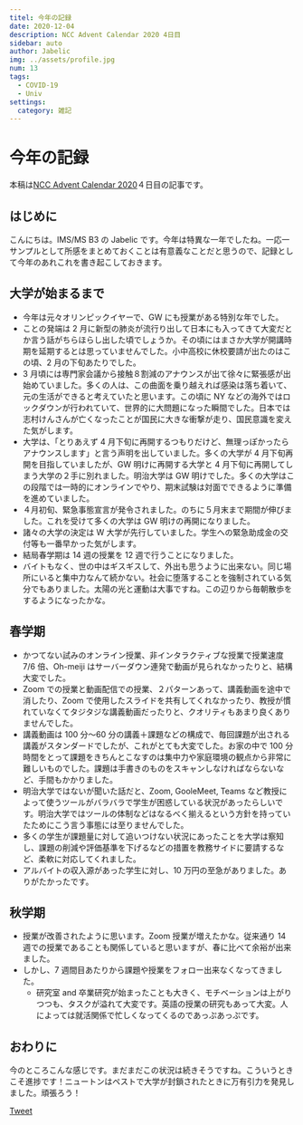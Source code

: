 ```yaml
---
titel: 今年の記録
date: 2020-12-04
description: NCC Advent Calendar 2020 4日目
sidebar: auto
author: Jabelic
img: ../assets/profile.jpg
num: 13
tags:
  - COVID-19
  - Univ
settings:
  category: 雑記
---
```


# 今年の記録

本稿は[NCC Advent Calendar 2020](https://qiita.com/advent-calendar/2020/ncc)４日目の記事です。

## はじめに

こんにちは。IMS/MS B3 の Jabelic です。今年は特異な一年でしたね。一応一サンプルとして所感をまとめておくことは有意義なことだと思うので、記録として今年のあれこれを書き起こしておきます。

## 大学が始まるまで

- 今年は元々オリンピックイヤーで、GW にも授業がある特別な年でした。
- ことの発端は 2 月に新型の肺炎が流行り出して日本にも入ってきて大変だとか言う話がちらほらし出した頃でしょうか。その頃にはまさか大学が開講時期を延期するとは思っていませんでした。小中高校に休校要請が出たのはこの頃、2 月の下旬あたりでした。
- 3 月頃には専門家会議から接触８割減のアナウンスが出て徐々に緊張感が出始めていました。多くの人は、この曲面を乗り越えれば感染は落ち着いて、元の生活ができると考えていたと思います。この頃に NY などの海外ではロックダウンが行われていて、世界的に大問題になった瞬間でした。日本では志村けんさんが亡くなったことが国民に大きな衝撃が走り、国民意識を変えた気がします。
- 大学は、「とりあえず 4 月下旬に再開するつもりだけど、無理っぽかったらアナウンスします」と言う声明を出していました。多くの大学が 4 月下旬再開を目指していましたが、GW 明けに再開する大学と 4 月下旬に再開してしまう大学の２手に別れました。明治大学は GW 明けでした。多くの大学はこの段階では一時的にオンラインでやり、期末試験は対面でできるように準備を進めていました。
- ４月初旬、緊急事態宣言が発令されました。のちに５月末まで期間が伸びました。これを受けて多くの大学は GW 明けの再開になりました。
- 諸々の大学の決定は W 大学が先行していました。学生への緊急助成金の交付等も一番早かった気がします。
- 結局春学期は 14 週の授業を 12 週で行うことになりました。
- バイトもなく、世の中はギスギスして、外出も思うように出来ない。同じ場所にいると集中力なんて続かない。社会に堕落することを強制されている気分でもありました。太陽の光と運動は大事ですね。この辺りから毎朝散歩をするようになったかな。

## 春学期

- かつてない試みのオンライン授業、非インタラクティブな授業で授業速度 7/6 倍、Oh-meiji はサーバーダウン連発で動画が見られなかったりと、結構大変でした。
- Zoom での授業と動画配信での授業、２パターンあって、講義動画を途中で消したり、Zoom で使用したスライドを共有してくれなかったり、教授が慣れていなくてタジタジな講義動画だったりと、クオリティもあまり良くありませんでした。
- 講義動画は 100 分〜60 分の講義＋課題などの構成で、毎回課題が出される講義がスタンダードでしたが、これがとても大変でした。お家の中で 100 分時間をとって課題をきちんとこなすのは集中力や家庭環境の観点から非常に難しいものでした。課題は手書きのものをスキャンしなければならないなど、手間もかかりました。
- 明治大学ではないが聞いた話だと、Zoom, GooleMeet, Teams など教授によって使うツールがバラバラで学生が困惑している状況があったらしいです。明治大学ではツールの体制などはなるべく揃えるという方針を持っていたためにこう言う事態には至りませんでした。
- 多くの学生が課題量に対して追いつけない状況にあったことを大学は察知し、課題の削減や評価基準を下げるなどの措置を教務サイドに要請するなど、柔軟に対応してくれました。
- アルバイトの収入源があった学生に対し、10 万円の至急がありました。ありがたかったです。

## 秋学期

- 授業が改善されたように思います。Zoom 授業が増えたかな。従来通り 14 週での授業であることも関係していると思いますが、春に比べて余裕が出来ました。
- しかし、7 週間目あたりから課題や授業をフォロー出来なくなってきました。
  - 研究室 and 卒業研究が始まったことも大きく、モチベーションは上がりつつも、タスクが溢れて大変です。英語の授業の研究もあって大変。人によっては就活関係で忙しくなってくるのであっぷあっぷです。

## おわりに

今のところこんな感じです。まだまだこの状況は続きそうですね。こういうときこそ進捗です！ニュートンはペストで大学が封鎖されたときに万有引力を発見しました。頑張ろう！

<div class="twitter">
  <a href="https://twitter.com/share?ref_src=twsrc%5Etfw" class="twitter-share-button" data-show-count="false" data-size='large'>Tweet</a>
  <script async src="https://platform.twitter.com/widgets.js" charset="utf-8"></script>
</div>
